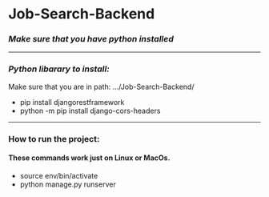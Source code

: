 # **Job-Search-Backend**

### _Make sure that you have python installed_
---

### _Python libarary to install:_
Make sure that you are in path: .../Job-Search-Backend/
* pip install djangorestframework
* python -m pip install django-cors-headers
---
### How to run the project:
#### These commands work just on Linux or MacOs.
 * source env/bin/activate
 * python manage.py runserver


